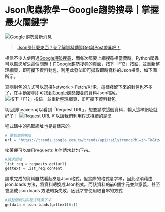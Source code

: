 # Json爬蟲教學－Google趨勢搜尋｜掌握最火關鍵字
![Google 趨勢最新消息](https://i.imgur.com/rcIscpV.png)
> [Json是什麼東西？先了解資料傳遞Get與Post差異吧！]()

相信不少人使用過[Google趨勢搜尋](https://trends.google.com.tw/trends/trendingsearches/daily?geo=TW)，而每次都要上網搜尋相當費時。Python爬蟲可以幫您解決這個問題！在[Google趨勢搜尋](https://trends.google.com.tw/trends/trendingsearches/daily?geo=TW)的頁面，按下「F12」按鈕，並重新整理網頁，即可攔下資料封包，利用此發法即可擷取即時資料的Json檔案，如下圖所示。

查閱封包的方式可以選擇Network > Fetch/XHR，這樣殘留下來的封包也不多了，在手動搜尋即可找到[Google趨勢搜尋](https://trends.google.com.tw/trends/trendingsearches/daily?geo=TW)的資料Json檔案。
![按下「F12」按鈕，並重新整理網頁，即可攔下資料封包](https://i.imgur.com/avACe1G.png)

切回到headers可以看到「Request URL」，想要請求這個資料，輸入這串網址就好了！
![Request URL 可以讓我們利用程式持續的請求](https://i.imgur.com/0alihz4.png)

程式碼中的抓取網址也是這樣來的。
```python
# 要抓取的網址
url = 'https://trends.google.com.tw/trends/api/dailytrends?hl=zh-TW&tz=-480&geo=TW&ns=15'
```

接著便可以使用requests 套件請求封包下來。
```python
#請求網站
list_req = requests.get(url)
gettext = list_req.content
```

請求完成的資料雖然看起來是Json格式，但實際的格式是字串，因此必須藉由json.loads 方法，將資料轉換成Json格式。而該資料的前6個字元並無意義，甚至會造成 json.loads 方法轉換失敗，因此才會使用取自串的方式
```python
#將整個網站的程式碼爬下來
getdata = json.loads(gettext[6:])
```

